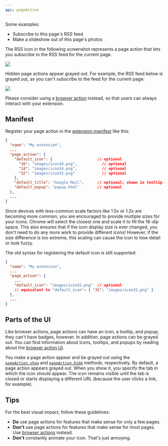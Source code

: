 ```yaml
---
api: pageAction
---
```


Some examples:

- Subscribe to this page's RSS feed
- Make a slideshow out of this page's photos

The RSS icon in the following screenshot represents a page action that lets you subscribe to the RSS
feed for the current page.

![](page_action.png)

Hidden page actions appear grayed out. For example, the RSS feed below is grayed out, as you can't
subscribe to the feed for the current page:

![](page_action_grey.png)

Please consider using a [browser action][1] instead, so that users can always interact with your
extension.

## Manifest

Register your page action in the [extension manifest][2] like this:

```json
{
  "name": "My extension",
  ...
  "page_action": {
    "default_icon": {                    // optional
      "16": "images/icon16.png",           // optional
      "24": "images/icon24.png",           // optional
      "32": "images/icon32.png"            // optional
    },
    "default_title": "Google Mail",      // optional; shown in tooltip
    "default_popup": "popup.html"        // optional
  },
  ...
}
```

Since devices with less-common scale factors like 1.5x or 1.2x are becoming more common, you are
encouraged to provide multiple sizes for your icons. Chrome will select the closest one and scale it
to fill the 16-dip space. This also ensures that if the icon display size is ever changed, you don't
need to do any more work to provide different icons! However, if the size difference is too extreme,
this scaling can cause the icon to lose detail or look fuzzy.

The old syntax for registering the default icon is still supported:

```json
{
  "name": "My extension",
  ...
  "page_action": {
    ...
    "default_icon": "images/icon32.png"  // optional
    // equivalent to "default_icon": { "32": "images/icon32.png" }
  },
  ...
}
```

## Parts of the UI

Like browser actions, page actions can have an icon, a tooltip, and popup; they can't have badges,
however. In addition, page actions can be grayed out. You can find information about icons,
tooltips, and popups by reading about the [browser action UI][3].

You make a page action appear and be grayed out using the [`pageAction.show`][4] and
[`pageAction.hide`][5] methods, respectively. By default, a page action appears grayed out. When you
show it, you specify the tab in which the icon should appear. The icon remains visible until the tab
is closed or starts displaying a different URL (because the user clicks a link, for example).

## Tips

For the best visual impact, follow these guidelines:

- **Do** use page actions for features that make sense for only a few pages.
- **Don't** use page actions for features that make sense for most pages. Use [browser actions][6]
  instead.
- **Don't** constantly animate your icon. That's just annoying.


[1]: /docs/extensions/browserAction
[2]: /docs/extensions/mv3/manifest
[3]: /docs/extensions/browserAction#ui
[4]: #method-show
[5]: #method-hide
[6]: /docs/extensions/browserAction
[7]: https://github.com/GoogleChrome/chrome-extensions-samples/tree/master/_archive/mv2/api/pageAction/
[8]: /docs/extensions/mv2/samples
